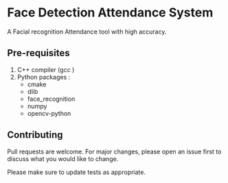# Face Detection Attendance System

A Facial recognition Attendance tool with high accuracy. 

## Pre-requisites

1. C++ compiler (gcc )
2. Python packages : 
    - cmake
    - dlib
    - face_recognition
    - numpy
    - opencv-python



## Contributing
Pull requests are welcome. For major changes, please open an issue first to discuss what you would like to change.

Please make sure to update tests as appropriate.


